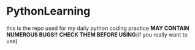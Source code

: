 # PythonLearning
this is the repo used for my daily python coding practice
**MAY CONTAIN NUMEROUS BUGS!!**
**CHECK THEM BEFORE USING**(if you really want to use)
